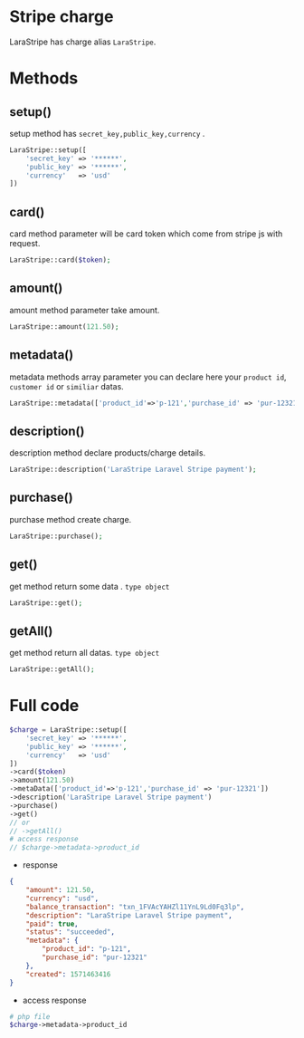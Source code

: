 
# Stripe charge

LaraStripe has charge alias `LaraStripe`.


# Methods

## setup()

setup method has `secret_key,public_key,currency` .

```php
LaraStripe::setup([
    'secret_key' => '******',
    'public_key' => '******',
    'currency'   => 'usd'
])
```

## card()

card method parameter will be card token which come from stripe js with request.

```php
LaraStripe::card($token);
```

## amount()

amount method parameter take amount.

```php
LaraStripe::amount(121.50);
```

## metadata()

metadata methods array parameter you can declare here your `product id`, `customer id` or `similiar` datas.

```php
LaraStripe::metadata(['product_id'=>'p-121','purchase_id' => 'pur-12321']);
```

## description()

description method declare products/charge details.

```php
LaraStripe::description('LaraStripe Laravel Stripe payment');
```

## purchase()

purchase method create charge.

```php
LaraStripe::purchase();
```

## get()

get method return some data . `type object`

```php
LaraStripe::get();
```

## getAll()

get method return all datas. `type object`

```php
LaraStripe::getAll();
```

# Full code

```php
$charge = LaraStripe::setup([
    'secret_key' => '******',
    'public_key' => '******',
    'currency'   => 'usd'
])
->card($token)
->amount(121.50)
->metaData(['product_id'=>'p-121','purchase_id' => 'pur-12321'])
->description('LaraStripe Laravel Stripe payment')
->purchase()
->get()
// or
// ->getAll()
# access response
// $charge->metadata->product_id
```

* response

```json
{
    "amount": 121.50,
    "currency": "usd",
    "balance_transaction": "txn_1FVAcYAHZl11YnL9Ld0Fq3lp",
    "description": "LaraStripe Laravel Stripe payment",
    "paid": true,
    "status": "succeeded",
    "metadata": {
        "product_id": "p-121",
        "purchase_id": "pur-12321"
    },
    "created": 1571463416
}
```

* access response

```php
# php file
$charge->metadata->product_id
```
